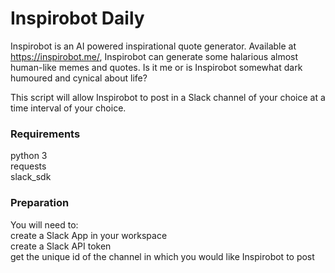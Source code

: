 # Inspirobot Daily

Inspirobot is an AI powered inspirational quote generator. Available at https://inspirobot.me/, Inspirobot can generate some halarious almost human-like memes and quotes. Is it me or is Inspirobot somewhat dark humoured and cynical about life?

This script will allow Inspirobot to post in a Slack channel of your choice at a time interval of your choice.

### Requirements

python 3  
requests  
slack_sdk  

### Preparation

You will need to:  
create a Slack App in your workspace  
create a Slack API token  
get the unique id of the channel in which you would like Inspirobot to post  

